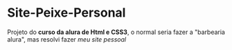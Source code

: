 # Site-Peixe-Personal
 Projeto do **curso da alura de Html e CSS3**, o normal seria fazer a "barbearia alura", mas resolvi fazer *meu site pessoal*
